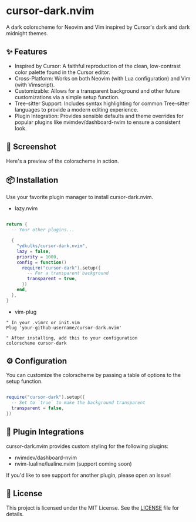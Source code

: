 # cursor-dark.nvim

A dark colorscheme for Neovim and Vim inspired by Cursor's dark and dark midnight themes.

## ✨ Features

- Inspired by Cursor: A faithful reproduction of the clean, low-contrast color palette found in the Cursor editor.
- Cross-Platform: Works on both Neovim (with Lua configuration) and Vim (with Vimscript).
- Customizable: Allows for a transparent background and other future customizations via a simple setup function.
- Tree-sitter Support: Includes syntax highlighting for common Tree-sitter languages to provide a modern editing experience.
- Plugin Integration: Provides sensible defaults and theme overrides for popular plugins like nvimdev/dashboard-nvim to ensure a consistent look.

## 📸 Screenshot

Here's a preview of the colorscheme in action.

## 📦 Installation

Use your favorite plugin manager to install cursor-dark.nvim.

- lazy.nvim

```lua

return {
  -- Your other plugins...

  {
    "ydkulks/cursor-dark.nvim",
    lazy = false,
    priority = 1000,
    config = function()
      require("cursor-dark").setup({
        -- For a transparent background
        transparent = true,
      })
    end,
  },
}
```

- vim-plug

```vim
" In your .vimrc or init.vim
Plug 'your-github-username/cursor-dark.nvim'

" After installing, add this to your configuration
colorscheme cursor-dark
```

## ⚙️ Configuration

You can customize the colorscheme by passing a table of options to the setup function.
```lua

require("cursor-dark").setup({
  -- Set to `true` to make the background transparent
  transparent = false,
})
```

## 🎨 Plugin Integrations

cursor-dark.nvim provides custom styling for the following plugins:
  - nvimdev/dashboard-nvim
  - nvim-lualine/lualine.nvim (support coming soon)

If you'd like to see support for another plugin, please open an issue!

## 📜 License

This project is licensed under the MIT License. See the [LICENSE](./LICENSE) file for details.
